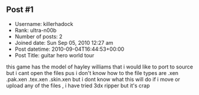 ## Post #1
- Username: killerhadock
- Rank: ultra-n00b
- Number of posts: 2
- Joined date: Sun Sep 05, 2010 12:27 am
- Post datetime: 2010-09-04T16:44:53+00:00
- Post Title: guitar hero world tour

this game has the model of hayley williams that i would like to port to source but i cant open the files pus i don't know how to   the file types are .xen .pak.xen .tex.xen .skin.xen but i dont know what this will do if i move or upload any of the files , i have tried 3dx ripper but it's crap
